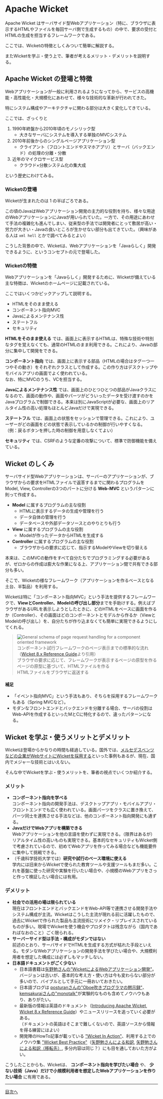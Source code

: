 # Apache Wicket

Apache Wicket はサーバサイド型Webアプリケーション（特に、ブラウザに表示するHTMLやファイルを毎回サーバ側で生成するもの）の中で、要求の受付とHTMLの生成を担当するフレームワークである。

ここでは、Wicketの特徴としくみついて簡単に解説する。

またWicketを学ぶ・使う上で、筆者が考えるメリット・デメリットを説明する。

## Apache Wicket の登場と特徴

Webアプリケーションが一般に利用されるようになってから、サービスの高機能・高性能化・大規模化にあわせて、様々な技術的な革新が行われてきた。

特にシステム構成やアーキテクチャに関わる部分は大きく変化してきている。

ここでは、ざっくりと

1. 1990年終盤から2010年頃のモノシリック型
    - 大きなサーバにシステムを導入する単独のMVCシステム
2. 2010年前後からのシングルページアプリケーション型
    - クライアント（フロントエンドやスマホアプリ）とサーバ（バックエンド）の処理の分離・分散
3. 近年のマイクロサービス型
    - クラウド×分散システム化の集大成

という歴史にわけてみる。

### Wicketの登場

Wicketが生まれたのは 1 の半ばごろである。

この頃のJavaはWebアプリケーション開発の主力的な役割を持ち、様々な用途のWebアプリケーションにJavaが用いられていた。一方で、その用途にあわせて手法の複雑化も進んでしまい、従来型の手法では開発者にとって敷居が高い・労力が大きい・Javaの良いところが生かせない部分も出てきていた。（興味がある人は `xml hell` とかで調べてみるとよい）

こうした背景の中で、Wicketは、Webアプリケーションを「Javaらしく」開発できるように、というコンセプトの元で登場した。

### Wicketの特徴

Webアプリケーションを「Javaらしく」開発するために、Wicketが備えている主な特徴は、Wicketのホームページに記載されている。

ここではいくつかピックアップして説明する。

- HTMLをそのまま使える
- コンポーネント指向MVC
- Javaによるメンテナンス性
- ステートフル
- セキュリティ

**HTMLをそのまま使える** では、画面上に表示するHTMLは、特殊な技術や特別なタグを覚えなくても、通常のHTMLのまま利用できる。これにより、Javaの部分に集中して開発をできる。

**コンポーネント指向** では、画面上に表示する部品（HTMLの場合はタグ一つ一つやその動き）をそれぞれクラスとして作成する。この作り方はデスクトップやモバイルアプリの画面でよく使われている。<br>なお、特にMVCのうち、VCを担当する。

**Javaによるメンテナンス性** では、画面上のひとつひとつの部品がJavaクラスになるので、画面の動作や、画面やパーツがどういったデータを受け渡すのかをJavaプログラムで制御できる。本来は別にJavaScriptが必要な、画面上のリアルタイム性の高い処理もほとんどJavaだけで実現できる。

**ステートフル** では、画面上の状態をセッションで管理できる。これにより、ユーザーがどの画面をどの状態で表示しているかの制御が行いやすくなる。<br>（例：戻るボタンを押した時の制御を用意しなくてよい）

**セキュリティ** では、CSRFのような定番の攻撃について、標準で防御機能を備えている。

## Wicket のしくみ

サーバサイド型Webアプリケーションは、サーバーのアプリケーションが、ブラウザからの要求をHTMLファイルで返答するまでに関わるプログラムをModel, View, Controllerの3つのパートに分ける **Web-MVC** というパターンに則って作成する。

- **Model** に属するプログラムの主な役割
  - HTMLに表示するデータの生成や管理を行う
  - データ自体の管理を行う
  - データベースや外部データソースとのやりとりも行う
- **View** に属するプログラムの主な役割
  - Modelが作ったデータからHTMLを生成する
- **Controller** に属するプログラムの主な役割
  - ブラウザからの要求に応じて、指示するModelやViewを切り替える
  

本来は、このMVCの動作をすべて自分たちでプログラミングする必要があるが、ゼロからの作成は膨大な作業になる上、アプリケーション間で共有できる部分も多い。

そこで、Wicketの様なフレームワーク（アプリケーションを作るベースとなる土台、半製品）を利用する。

Wicketは特に「コンポーネント指向MVC」という手法を提供するフレームワークで、**ViewとController、Modelの呼び出し部分**までを手助けする。例えばブラウザがあるURLを表示しようとしたときに、どのHTMLをベースに画面を作るか（Controller）、その画面はどのコンポーネントとモデルから作るか（ViewとModelの呼び出し）を、自分たちが作り込まなくても簡単に実現できるようにしてくれる。

> ![General schema of page request handling for a component oriented framework](https://ci.apache.org/projects/wicket/guide/8.x/img/requesthandling-general.png)<br>
> コンポーネント試行フレームワークのページ表示までの標準的な流れ（[Wicket 8.x Reference Guide](https://ci.apache.org/projects/wicket/guide/8.x/single.html)より引用）<br>
> ブラウザの要求に応じて、フレームワークが表示するページの原型を作る<br>
> ページの原型に基づいて、HTMLファイルを作る<br>
> HTMLファイルをブラウザに返送する<br>

#### 補足

- 「イベント指向MVC」という手法もあり、そちらを採用するフレームワークもある（Spring MVCなど）。
- モダンなフロントエンドとバックエンドを分離する場合、サーバの役割はWeb-APIを作成するといったMとCに特化するので、違ったパターンになる。

## Wicket を学ぶ・使うメリットとデメリット

Wicketは登場からかなりの時間も経過している。国外では、[メルセデスベンツなどの企業がWebサイトにWicketを採用する](https://twitter.com/apache_wicket/status/1050271799672483840)といった事例もあるが、現在、国内でメジャーな技術とはいえない。

そんな中でWicketを学ぶ・使うメリットを、筆者の視点でいくつか紹介する。

### メリット

- **コンポーネント指向を学べる**<br>コンポーネント指向の開発手法は、デスクトップアプリ・モバイルアプリ・フロントエンドでも広く使われている。画面パーツをクラスに置き換えて、パーツ同士を連携させる手法などは、他のコンポーネント指向開発にも通ずる。
- **JavaだけでWebアプリを構築できる**<br>Webアプリケーションを他の言語を使わずに実現できる。（限界はあるが）リアルタイム性の高いものも実現できる。基本的なセキュリティもWicket側で考慮されているので、初めてWebアプリを作ってみる場合なども機能要件に集中して挑戦できる。
- （千歳科学技術大学では）**研究や試行のベース環境に使える**<br>学内には旧来からWicketで使られた教育ツールや支援ツールもまだ多い。これを基盤に使った研究や実験を行いたい場合や、小規模のWebアプリをさっと作って検証したい場合には有用。

### デメリット

- **社会での活用の場は限られている**<br>現在はフロントエンドとバックエンドをWeb-API等で連携させる開発手法やシステム構成が主流。Wicketはこうした主流が現れる前に活躍したもので、過去にWicketで作られた製品も主流技術にリメイク・リプレイスされているものが多い。現場でWicketを使う機会やプロダクトは残念ながら（国内であればなおのこと）ごく限られる。
- **サーバーサイド型は手法・構成がモダンではない**<br>前述のとおり、サーバサイドでHTMLを生成する方式が枯れた手段といえる。モダンなWebアプリケーションの開発手法を学びたい場合や、大規模利用者を想定した構成には必ずしもマッチしない。
- **日本語ドキュメントがごく少ない**
    - 日本語書籍は[矢野勉さんの"WicketによるWebアプリケーション開発"](https://www.amazon.co.jp/dp/4798022217)。バージョンは古いが、基本的な考え方・使い方は今も変わらない部分が多いので、バイブルとして手元に一冊おいておきたい。
    - 日本語ブログは [posturanさんの"Oboe吹きプログラマの黙示録"](http://oboe2uran.hatenablog.com/archive/category/Wicket)、[kemsakuraiさんの"monotalk"](https://www.monotalk.xyz/)が実験的なものも含めてノウハウもあり、ありがたい。
    - 最新版の情報は英語のドキュメント（[Introducing Apache Wicket](https://wicket.apache.org/learn/presentations/wicketIntroduction.pdf), [Wicket 8.x Reference Guide](https://ci.apache.org/projects/wicket/guide/8.x/single.html)）やニュースリリースを追っていく必要がある。<br>（ドキュメントの英語はそこまで難しくないので、英語ソースから情報を得る練習にはよい）
    - 開発陣のHowTo記事が載っている ["Wicket In Action"](http://wicketinaction.com/)、利用する上でのノウハウ集 ["Wicket Best Practice"](https://ci.apache.org/projects/wicket/guide/8.x/single.html#_wicket_best_practices)（[矢野勉さんによる和訳](http://tyano.shelfinc.com/post/61768922898/wicket-best-practice-japanese), [矢野勉さんによる和訳（移転先）](http://boxofpapers.hatenablog.com/entry/wicket-best-practice-japanese), 多分内容は同じ？）にも目を通しておいた方がよい。

こうしたことからも、Wicketは、 **コンポーネント指向を学びたい場合** や、 **少ない技術（Java）だけで小規模利用者を想定したWebアプリケーションを作りたい場合** に有用である。

----

[目次へ](../../README.md) 
